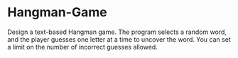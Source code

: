 # Hangman-Game

Design a text-based Hangman game. The program
selects a random word, and the player guesses one
letter at a time to uncover the word. You can set a
limit on the number of incorrect guesses allowed.
